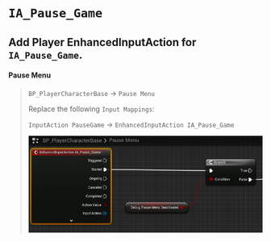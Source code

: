 # `IA_Pause_Game`

## Add Player EnhancedInputAction for `IA_Pause_Game`.

#### Pause Menu

>`BP_PlayerCharacterBase` -> `Pause Menu`
>
>Replace the following `Input Mappings`:
>
>`InputAction PauseGame` -> `EnhancedInputAction IA_Pause_Game`
>
>![image](./../../Images/EnhancedInput_Pause_01.png)